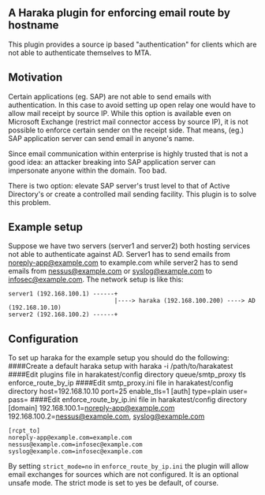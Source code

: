 A Haraka plugin for enforcing email route by hostname
-----------------------------------------------------

This plugin provides a source ip based "authentication" for clients which are not able to authenticate themselves to MTA.

## Motivation
Certain applications (eg. SAP) are not able to send emails with authentication. In this case to avoid setting up open relay one would have to allow mail receipt by source IP. While this option is available even on Microsoft Exchange (restrict mail connector access by source IP), it is not possible to enforce certain sender on the receipt side. That means, (eg.) SAP application server can send email in anyone's name. 

Since email communication within enterprise is highly trusted that is not a good idea: an attacker breaking into SAP application server can impersonate anyone within the domain. Too bad. 

There is two option: elevate SAP server's trust level to that of Active Directory's or create a controlled mail sending facility. This plugin is to solve this problem.

## Example setup

Suppose we have two servers (server1 and server2) both hosting services not able to authenticate against AD. 
Server1 has to send emails from noreply-app@example.com to example.com while server2 has to send 
emails from nessus@example.com or syslog@example.com to infosec@example.com. The network setup is like this:

    server1 (192.168.100.1) ------+
                                  |----> haraka (192.168.100.200) ----> AD (192.168.10.10)
    server2 (192.168.100.2) ------+

## Configuration

To set up haraka for the example setup you should do the following:
####Create a default haraka setup with 
    haraka -i /path/to/harakatest
####Edit plugins file in harakatest/config directory
    queue/smtp_proxy
    tls
    enforce_route_by_ip
####Edit smtp_proxy.ini file in harakatest/config directory
    host=192.168.10.10
    port=25
    enable_tls=1
    [auth]
    type=plain
    user=<your Active Directory user name>
    pass=<your password>
####Edit enforce_route_by_ip.ini file in harakatest/config directory
    [domain]
    192.168.100.1=noreply-app@example.com
    192.168.100.2=nessus@example.com, syslog@example.com

    [rcpt_to]
    noreply-app@example.com=example.com
    nessus@example.com=infosec@example.com
    syslog@example.com=infosec@example.com

By setting ``strict_mode=no`` in ``enforce_route_by_ip.ini`` the plugin will allow email exchanges for sources which are not configured. It is an optional unsafe mode. The strict mode is set to yes be default, of course.

